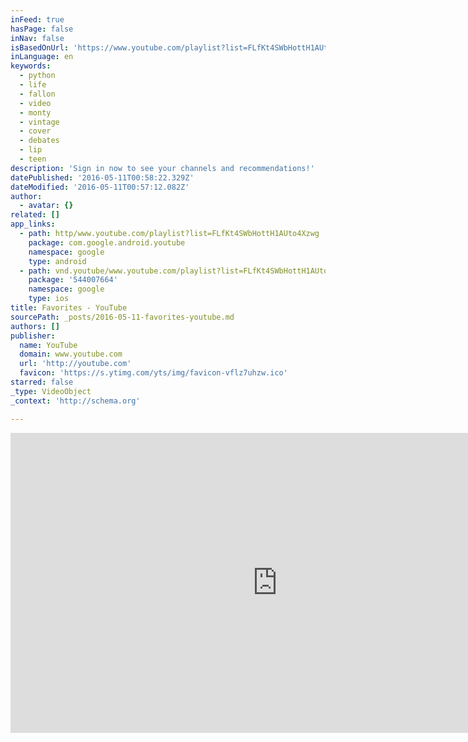 ```yaml
---
inFeed: true
hasPage: false
inNav: false
isBasedOnUrl: 'https://www.youtube.com/playlist?list=FLfKt4SWbHottH1AUto4Xzwg'
inLanguage: en
keywords:
  - python
  - life
  - fallon
  - video
  - monty
  - vintage
  - cover
  - debates
  - lip
  - teen
description: 'Sign in now to see your channels and recommendations!'
datePublished: '2016-05-11T00:58:22.329Z'
dateModified: '2016-05-11T00:57:12.082Z'
author:
  - avatar: {}
related: []
app_links:
  - path: http/www.youtube.com/playlist?list=FLfKt4SWbHottH1AUto4Xzwg
    package: com.google.android.youtube
    namespace: google
    type: android
  - path: vnd.youtube/www.youtube.com/playlist?list=FLfKt4SWbHottH1AUto4Xzwg
    package: '544007664'
    namespace: google
    type: ios
title: Favorites - YouTube
sourcePath: _posts/2016-05-11-favorites-youtube.md
authors: []
publisher:
  name: YouTube
  domain: www.youtube.com
  url: 'http://youtube.com'
  favicon: 'https://s.ytimg.com/yts/img/favicon-vflz7uhzw.ico'
starred: false
_type: VideoObject
_context: 'http://schema.org'

---
```

<iframe src="https://cdn.embedly.com/widgets/media.html?src=http%3A%2F%2Fwww.youtube.com%2Fembed%2Fvideoseries%3Flist%3DFLfKt4SWbHottH1AUto4Xzwg&amp;url=https%3A%2F%2Fwww.youtube.com%2Fplaylist%3Flist%3DFLfKt4SWbHottH1AUto4Xzwg&amp;image=https%3A%2F%2Fi.ytimg.com%2Fvi%2F-HFwok9SlQQ%2Fmqdefault.jpg&amp;key=b7d04c9b404c499eba89ee7072e1c4f7&amp;type=text%2Fhtml&amp;schema=youtube" width="853" height="480" scrolling="no" frameborder="0" allowfullscreen="" style=""></iframe>